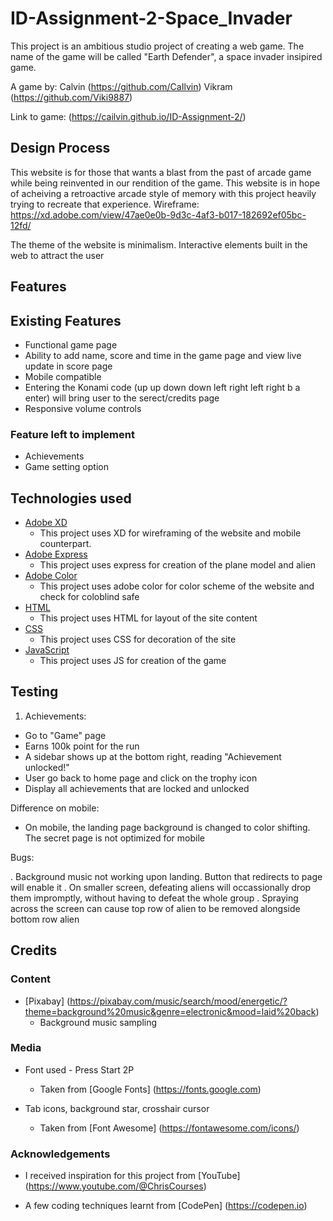 # ID-Assignment-2-Space_Invader

This project is an ambitious studio project of creating a web game. The name of the game will be called "Earth Defender", a space invader insipired game.

A game by:
Calvin (https://github.com/CaIlvin)
Vikram (https://github.com/Viki9887)

Link to game:
(https://cailvin.github.io/ID-Assignment-2/)

## Design Process

This website is for those that wants a blast from the past of arcade game while being reinvented in our rendition of the game. This website is in hope of acheiving a retroactive arcade style of memory with this project heavily trying to recreate that experience.
Wireframe: https://xd.adobe.com/view/47ae0e0b-9d3c-4af3-b017-182692ef05bc-12fd/

The theme of the website is minimalism. Interactive elements built in the web to attract the user

## Features

## Existing Features

- Functional game page
- Ability to add name, score and time in the game page and view live update in score page
- Mobile compatible
- Entering the Konami code (up up down down left right left right b a enter) will bring user to the serect/credits page
- Responsive volume controls

### Feature left to implement

- Achievements
- Game setting option

## Technologies used

- [Adobe XD](https://www.adobe.com/sg/products/xd.html)
  - This project uses XD for wireframing of the website and mobile counterpart.
- [Adobe Express](https://express.adobe.com/sp/)
  - This project uses express for creation of the plane model and alien
- [Adobe Color](https://color.adobe.com/create/color-wheel)
  - This project uses adobe color for color scheme of the website and check for coloblind safe
- [HTML](https://html.com)
  - This project uses HTML for layout of the site content
- [CSS](https://www.w3.org/TR/CSS/#css)
  - This project uses CSS for decoration of the site
- [JavaScript](https://www.javascript.com)
  - This project uses JS for creation of the game

## Testing

1. Achievements:

- Go to "Game" page
- Earns 100k point for the run
- A sidebar shows up at the bottom right, reading "Achievement unlocked!"
- User go back to home page and click on the trophy icon
- Display all achievements that are locked and unlocked

Difference on mobile:

- On mobile, the landing page background is changed to color shifting. The secret page is not optimized for mobile

Bugs:

. Background music not working upon landing. Button that redirects to page will enable it
. On smaller screen, defeating aliens will occassionally drop them impromptly, without having to defeat the whole group
. Spraying across the screen can cause top row of alien to be removed alongside bottom row alien

## Credits

### Content

- [Pixabay] (https://pixabay.com/music/search/mood/energetic/?theme=background%20music&genre=electronic&mood=laid%20back)
  - Background music sampling

### Media

- Font used - Press Start 2P

  - Taken from [Google Fonts] (https://fonts.google.com)

- Tab icons, background star, crosshair cursor
  - Taken from [Font Awesome] (https://fontawesome.com/icons/)

### Acknowledgements

- I received inspiration for this project from [YouTube] (https://www.youtube.com/@ChrisCourses)

- A few coding techniques learnt from [CodePen] (https://codepen.io)
